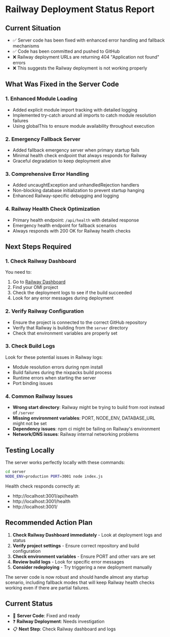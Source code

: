 # Railway Deployment Status Report

## Current Situation
- ✅ Server code has been fixed with enhanced error handling and fallback mechanisms
- ✅ Code has been committed and pushed to GitHub
- ❌ Railway deployment URLs are returning 404 "Application not found" errors
- ❌ This suggests the Railway deployment is not working properly

## What Was Fixed in the Server Code

### 1. Enhanced Module Loading
- Added explicit module import tracking with detailed logging
- Implemented try-catch around all imports to catch module resolution failures
- Using globalThis to ensure module availability throughout execution

### 2. Emergency Fallback Server
- Added fallback emergency server when primary startup fails
- Minimal health check endpoint that always responds for Railway
- Graceful degradation to keep deployment alive

### 3. Comprehensive Error Handling
- Added uncaughtException and unhandledRejection handlers
- Non-blocking database initialization to prevent startup hanging
- Enhanced Railway-specific debugging and logging

### 4. Railway Health Check Optimization
- Primary health endpoint: `/api/health` with detailed response
- Emergency health endpoint for fallback scenarios
- Always responds with 200 OK for Railway health checks

## Next Steps Required

### 1. Check Railway Dashboard
You need to:
1. Go to [Railway Dashboard](https://railway.app/dashboard)
2. Find your OMI project
3. Check the deployment logs to see if the build succeeded
4. Look for any error messages during deployment

### 2. Verify Railway Configuration
- Ensure the project is connected to the correct GitHub repository
- Verify that Railway is building from the `server` directory
- Check that environment variables are properly set

### 3. Check Build Logs
Look for these potential issues in Railway logs:
- Module resolution errors during npm install
- Build failures during the nixpacks build process
- Runtime errors when starting the server
- Port binding issues

### 4. Common Railway Issues
- **Wrong start directory**: Railway might be trying to build from root instead of `/server`
- **Missing environment variables**: PORT, NODE_ENV, DATABASE_URL might not be set
- **Dependency issues**: npm ci might be failing on Railway's environment
- **Network/DNS issues**: Railway internal networking problems

## Testing Locally
The server works perfectly locally with these commands:
```bash
cd server
NODE_ENV=production PORT=3001 node index.js
```

Health check responds correctly at:
- http://localhost:3001/api/health
- http://localhost:3001/health
- http://localhost:3001/

## Recommended Action Plan

1. **Check Railway Dashboard immediately** - Look at deployment logs and status
2. **Verify project settings** - Ensure correct repository and build configuration
3. **Check environment variables** - Ensure PORT and other vars are set
4. **Review build logs** - Look for specific error messages
5. **Consider redeploying** - Try triggering a new deployment manually

The server code is now robust and should handle almost any startup scenario, including fallback modes that will keep Railway health checks working even if there are partial failures.

## Current Status
- 🔧 **Server Code**: Fixed and ready
- ❓ **Railway Deployment**: Needs investigation
- 📋 **Next Step**: Check Railway dashboard and logs